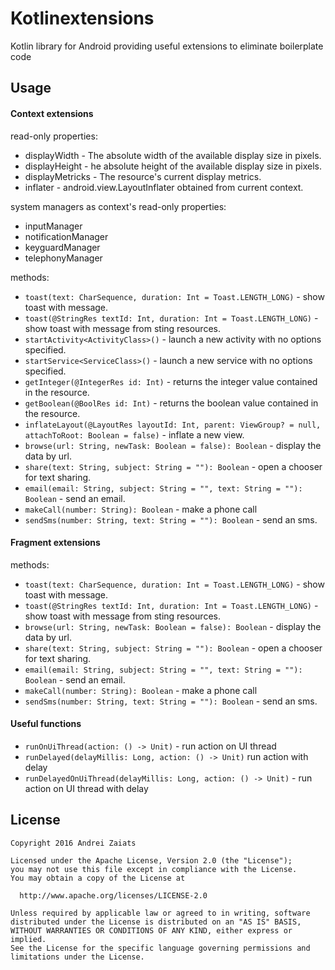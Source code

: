 # Kotlinextensions
Kotlin library for Android providing useful extensions to eliminate boilerplate code

## Usage

#### Context extensions

read-only properties:

- displayWidth - The absolute width of the available display size in pixels.
- displayHeight - he absolute height of the available display size in pixels.
- displayMetricks - The resource's current display metrics.
- inflater - android.view.LayoutInflater obtained from current context.

system managers as context's read-only properties:

- inputManager
- notificationManager
- keyguardManager
- telephonyManager

methods:

- `toast(text: CharSequence, duration: Int = Toast.LENGTH_LONG)` - show toast with message.
- `toast(@StringRes textId: Int, duration: Int = Toast.LENGTH_LONG)` - show toast with message from sting resources.
- `startActivity<ActivityClass>()` - launch a new activity with no options specified.
- `startService<ServiceClass>()` - launch a new service with no options specified.
- `getInteger(@IntegerRes id: Int)` - returns the integer value contained in the resource.
- `getBoolean(@BoolRes id: Int)` - returns the boolean value contained in the resource.
- `inflateLayout(@LayoutRes layoutId: Int, parent: ViewGroup? = null, attachToRoot: Boolean = false)` - inflate a new view.
- `browse(url: String, newTask: Boolean = false): Boolean` - display the data by url.
- `share(text: String, subject: String = ""): Boolean` - open a chooser for text sharing.
- `email(email: String, subject: String = "", text: String = ""): Boolean` - send an email.
- `makeCall(number: String): Boolean` - make a phone call
- `sendSms(number: String, text: String = ""): Boolean` - send an sms.

#### Fragment extensions

methods:

- `toast(text: CharSequence, duration: Int = Toast.LENGTH_LONG)` - show toast with message.
- `toast(@StringRes textId: Int, duration: Int = Toast.LENGTH_LONG)` - show toast with message from sting resources.
- `browse(url: String, newTask: Boolean = false): Boolean` - display the data by url.
- `share(text: String, subject: String = ""): Boolean` - open a chooser for text sharing.
- `email(email: String, subject: String = "", text: String = ""): Boolean` - send an email.
- `makeCall(number: String): Boolean` - make a phone call
- `sendSms(number: String, text: String = ""): Boolean` - send an sms.

#### Useful functions

- `runOnUiThread(action: () -> Unit)` - run action on UI thread
- `runDelayed(delayMillis: Long, action: () -> Unit)` run action with delay
- `runDelayedOnUiThread(delayMillis: Long, action: () -> Unit)` - run action on UI thread with delay

## License
    Copyright 2016 Andrei Zaiats

    Licensed under the Apache License, Version 2.0 (the "License");
    you may not use this file except in compliance with the License.
    You may obtain a copy of the License at

      http://www.apache.org/licenses/LICENSE-2.0

    Unless required by applicable law or agreed to in writing, software
    distributed under the License is distributed on an "AS IS" BASIS,
    WITHOUT WARRANTIES OR CONDITIONS OF ANY KIND, either express or implied.
    See the License for the specific language governing permissions and
    limitations under the License.
